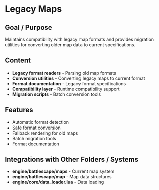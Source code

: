 # Legacy Maps

## Goal / Purpose
Maintains compatibility with legacy map formats and provides migration utilities for converting older map data to current specifications.

## Content
- **Legacy format readers** - Parsing old map formats
- **Conversion utilities** - Converting legacy maps to current format
- **Format documentation** - Legacy format specifications
- **Compatibility layer** - Runtime compatibility support
- **Migration scripts** - Batch conversion tools

## Features
- Automatic format detection
- Safe format conversion
- Fallback rendering for old maps
- Batch migration tools
- Format documentation

## Integrations with Other Folders / Systems
- **engine/battlescape/maps** - Current map system
- **engine/battlescape/map** - Map data structures
- **engine/core/data_loader.lua** - Data loading
